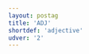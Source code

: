 ```yaml
---
layout: postag
title: 'ADJ'
shortdef: 'adjective'
udver: '2'
---
```

<!-- Interlanguage links updated Po 11. listopadu 2024, 20:09:17 CET -->
